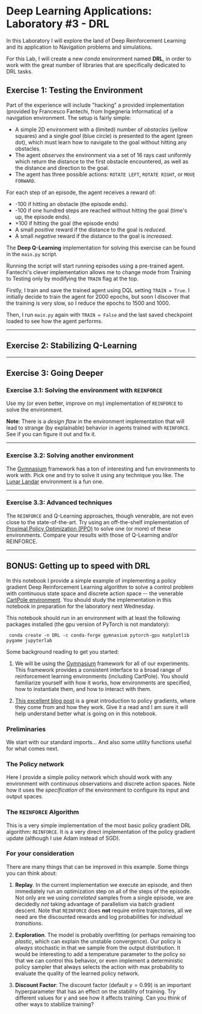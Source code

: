 # Deep Learning Applications: Laboratory #3 - DRL

In this Laboratory I will explore the land of Deep Reinforcement Learning and its application to Navigation problems and simulations.

For this Lab, I will create a new *conda* environment named **DRL**, in order to work with the great number of libraries that are specifically dedicated to DRL tasks.

## Exercise 1: Testing the Environment
Part of the experience will include "hacking" a provided implementation (provided by Francesco Fantechi, from Ingegneria Informatica) of a navigation environment. The setup is fairly simple:

+ A simple 2D environment with a (limited) number of *obstacles* (yellow squares) and a single *goal* (blue circle) is presented to the agent (green dot), which must learn how to navigate to the goal without hitting any obstacles.
+ The agent *observes* the environment via a set of 16 rays cast uniformly which return the distance to the first obstacle encountered, as well as the distance and direction to the goal.
+ The agent has three possible actions: `ROTATE LEFT`, `ROTATE RIGHT`, or `MOVE FORWARD`.

For each step of an episode, the agent receives a reward of:
+ -100 if hitting an obstacle (the episode ends).
+ -100 if one hundred steps are reached without hitting the goal (time's up, the episode ends).
+ +100 if hitting the goal (the episode ends)
+ A small *positive* reward if the distance to the goal is *reduced*.
+ A small *negative* reward if the distance to the goal is *increased*.

The **Deep Q-Learning** implementation for solving this exercise can be found in the `main.py` script.

Running the script will start running episodes using a pre-trained agent. Fantechi's clever implementation allows me to change mode from Training to Testing only by modifying the `TRAIN` flag at the top.

Firstly, I train and save the trained agent using DQL setting `TRAIN = True`. I initially decide to train the agent for 2000 epochs, but soon I discover that the training is very slow, so I reduce the epochs to 1500 and 1000.

Then, I run `main.py` again with `TRAIN = False` and the last saved checkpoint loaded to see how the agent performs.

---

## Exercise 2: Stabilizing Q-Learning

---

## Exercise 3: Going Deeper

### Exercise 3.1: Solving the environment with `REINFORCE`

Use my (or even better, improve on my) implementation of `REINFORCE` to solve the environment.

**Note**: There is a *design flaw* in the environment implementation that will lead to strange (by explainable) behavior in agents trained with `REINFORCE`. See if you can figure it out and fix it.

---
### Exercise 3.2: Solving another environment

The [Gymnasium](https://gymnasium.farama.org/) framework has a ton of interesting and fun environments to work with. Pick one and try to solve it using any technique you like. The [Lunar Landar](https://gymnasium.farama.org/environments/box2d/lunar_lander/) environment is a fun one. 

---
### Exercise 3.3: Advanced techniques 

The `REINFORCE` and Q-Learning approaches, though venerable, are not even close to the state-of-the-art. Try using an off-the-shelf implementation of [Proximal Policy Optimization (PPO)](https://arxiv.org/abs/1707.06347) to solve one (or more) of these environments. Compare your results with those of Q-Learning and/or REINFORCE.

---
## BONUS: Getting up to speed with DRL

In this notebook I provide a simple example of implementing a policy gradient Deep Reinforcement Learning algorithm to solve a control problem with continuous state space and discrete action space -- the venerable [CartPole environment](https://gymnasium.farama.org/environments/classic_control/cart_pole/). You should study the implementation in this notebook in preparation for the laboratory next Wednesday.

This notebook should run in an environment with at least the following packages installed (the gpu version of PyTorch is not mandatory):

     conda create -n DRL -c conda-forge gymnasium pytorch-gpu matplotlib pygame jupyterlab
     
Some background reading to get you started:

1. We will be using the [Gymnasium](https://gymnasium.farama.org/) framework for all of our experiments. This framework provides a consistent interface to a broad range of reinforcement learning environments (including CartPole). You should familiarize yourself with how it works, how environments are specified, how to instantiate them, and how to interact with them.

2. [This excellent blog post](http://karpathy.github.io/2016/05/31/rl/) is a great introduction to policy gradients, where they come from and how they work. Give it a read and I am sure it will help understand better what is going on in this notebook.

### Preliminaries

We start with our standard imports... And also some utility functions useful for what comes next.

### The Policy network

Here I provide a simple policy network which should work with any environment with continuous observations and discrete action spaces. Note how it uses the *specification* of the environment to configure its input and output spaces. 

### The `REINFORCE` Algorithm

This is a very simple implementation of the most basic policy gradient DRL algorithm: `REINFORCE`. It is a very direct implementation of the policy gradient update (although I use Adam instead of SGD).

### For your consideration

There are many things that can be improved in this example. Some things you can think about:

1. **Replay**. In the current implementation we execute an episode, and then immediately run an optimization step on all of the steps of the episode. Not only are we using *correlated* samples from a single episode, we are decidedly *not* taking advantage of parallelism via batch gradient descent. Note that `REINFORCE` does **not** require entire trajectories, all we need are the discounted rewards and log probabilities for *individual transitions*.

2. **Exploration**. The model is probably overfitting (or perhaps remaining too *plastic*, which can explain the unstable convergence). Our policy is *always* stochastic in that we sample from the output distribution. It would be interesting to add a temperature parameter to the policy so that we can control this behavior, or even implement a deterministic policy sampler that always selects the action with max probability to evaluate the quality of the learned policy network.

3. **Discount Factor**: The discount factor (default $\gamma = 0.99$) is an important hyperparameter that has an effect on the stability of training. Try different values for $\gamma$ and see how it affects training. Can you think of other ways to stabilize training?


